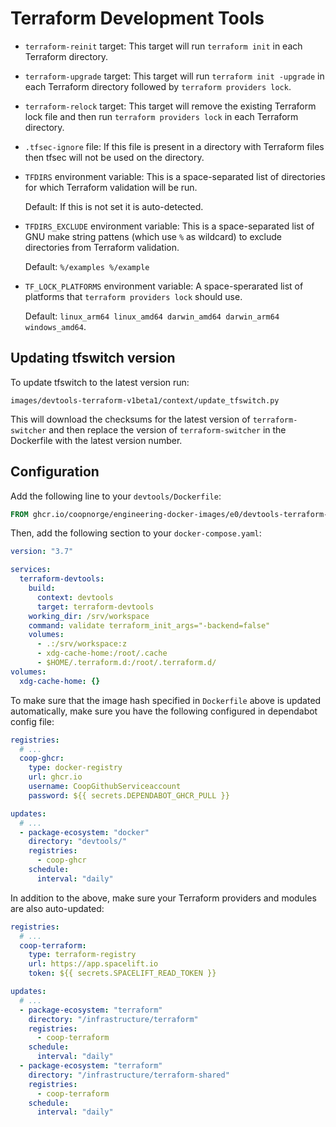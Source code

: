 # Terraform Development Tools

- `terraform-reinit` target: This target will run `terraform init` in each
  Terraform directory.

- `terraform-upgrade` target: This target will run `terraform init -upgrade` in
  each Terraform directory followed by `terraform providers lock`.

- `terraform-relock` target: This target will remove the existing Terraform
  lock file and then run `terraform providers lock` in each Terraform
  directory.

- `.tfsec-ignore` file: If this file is present in a directory with Terraform
    files then tfsec will not be used on the directory.

- `TFDIRS` environment variable: This is a space-separated list of directories
  for which Terraform validation will be run.

  Default: If this is not set it is auto-detected.

- `TFDIRS_EXCLUDE` environment variable: This is a space-separated list of GNU
  make string pattens (which use `%` as wildcard) to exclude directories from
  Terraform validation.

  Default: `%/examples %/example`

- `TF_LOCK_PLATFORMS` environment variable: A space-sperarated list of
  platforms that `terraform providers lock` should use.

  Default: `linux_arm64 linux_amd64 darwin_amd64 darwin_arm64 windows_amd64`.

## Updating tfswitch version

To update tfswitch to the latest version run:

```concole
images/devtools-terraform-v1beta1/context/update_tfswitch.py
```

This will download the checksums for the latest version of `terraform-switcher`
and then replace the version of `terraform-switcher` in the Dockerfile with the
latest version number.

## Configuration

Add the following line to your `devtools/Dockerfile`:

```Dockerfile title="devtools/Dockerfile"
FROM ghcr.io/coopnorge/engineering-docker-images/e0/devtools-terraform-v1beta1:latest@sha256:e18031952ade602b87f5c1a4e6d5b426497b66bac1ff28de28144e00752da94d AS terraform-devtools
```

Then, add the following section to your `docker-compose.yaml`:

```yaml title="docker-compose.yaml"
version: "3.7"

services:
  terraform-devtools:
    build:
      context: devtools
      target: terraform-devtools
    working_dir: /srv/workspace
    command: validate terraform_init_args="-backend=false"
    volumes:
      - .:/srv/workspace:z
      - xdg-cache-home:/root/.cache
      - $HOME/.terraform.d:/root/.terraform.d/
volumes:
  xdg-cache-home: {}
```

To make sure that the image hash specified in `Dockerfile` above is updated
automatically, make sure you have the following configured in dependabot
config file:

```yaml title=".github/dependabot.yaml"
registries:
  # ...
  coop-ghcr:
    type: docker-registry
    url: ghcr.io
    username: CoopGithubServiceaccount
    password: ${{ secrets.DEPENDABOT_GHCR_PULL }}

updates:
  # ...
  - package-ecosystem: "docker"
    directory: "devtools/"
    registries:
      - coop-ghcr
    schedule:
      interval: "daily"
```

In addition to the above, make sure your Terraform providers and modules are
also auto-updated:

```yaml title=".github/dependabot.yaml"
registries:
  # ...
  coop-terraform:
    type: terraform-registry
    url: https://app.spacelift.io
    token: ${{ secrets.SPACELIFT_READ_TOKEN }}

updates:
  # ...
  - package-ecosystem: "terraform"
    directory: "/infrastructure/terraform"
    registries:
      - coop-terraform
    schedule:
      interval: "daily"
  - package-ecosystem: "terraform"
    directory: "/infrastructure/terraform-shared"
    registries:
      - coop-terraform
    schedule:
      interval: "daily"
```
